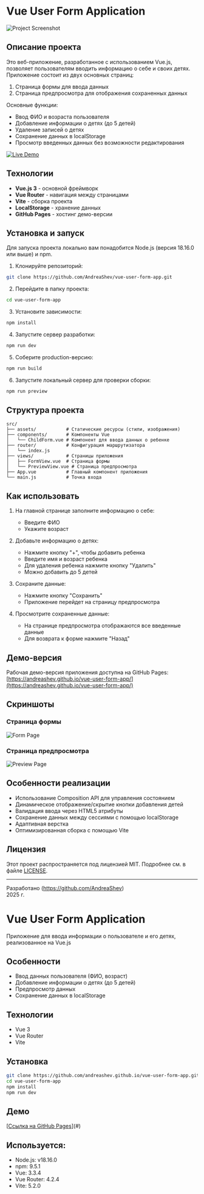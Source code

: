 
# Vue User Form Application

![Project Screenshot](screenshot.png)

## Описание проекта

Это веб-приложение, разработанное с использованием Vue.js, позволяет пользователям вводить информацию о себе и своих детях. Приложение состоит из двух основных страниц:
1. Страница формы для ввода данных
2. Страница предпросмотра для отображения сохраненных данных

Основные функции:
- Ввод ФИО и возраста пользователя
- Добавление информации о детях (до 5 детей)
- Удаление записей о детях
- Сохранение данных в localStorage
- Просмотр введенных данных без возможности редактирования

[![Live Demo](https://img.shields.io/badge/demo-live-green.svg)](https://andreashev.github.io/vue-user-form-app/)

## Технологии

- **Vue.js 3** - основной фреймворк
- **Vue Router** - навигация между страницами
- **Vite** - сборка проекта
- **LocalStorage** - хранение данных
- **GitHub Pages** - хостинг демо-версии

## Установка и запуск

Для запуска проекта локально вам понадобится Node.js (версия 18.16.0 или выше) и npm.

1. Клонируйте репозиторий:
```bash
git clone https://github.com/AndreaShev/vue-user-form-app.git
```

2. Перейдите в папку проекта:
```bash
cd vue-user-form-app
```

3. Установите зависимости:
```bash
npm install
```

4. Запустите сервер разработки:
```bash
npm run dev
```

5. Соберите production-версию:
```bash
npm run build
```

6. Запустите локальный сервер для проверки сборки:
```bash
npm run preview
```

## Структура проекта

```
src/
├── assets/           # Статические ресурсы (стили, изображения)
├── components/       # Компоненты Vue
│   └── ChildForm.vue # Компонент для ввода данных о ребенке
├── router/           # Конфигурация маршрутизатора
│   └── index.js
├── views/            # Страницы приложения
│   ├── FormView.vue  # Страница формы
│   └── PreviewView.vue # Страница предпросмотра
├── App.vue           # Главный компонент приложения
└── main.js           # Точка входа
```

## Как использовать

1. На главной странице заполните информацию о себе:
   - Введите ФИО
   - Укажите возраст

2. Добавьте информацию о детях:
   - Нажмите кнопку "+", чтобы добавить ребенка
   - Введите имя и возраст ребенка
   - Для удаления ребенка нажмите кнопку "Удалить"
   - Можно добавить до 5 детей

3. Сохраните данные:
   - Нажмите кнопку "Сохранить"
   - Приложение перейдет на страницу предпросмотра

4. Просмотрите сохраненные данные:
   - На странице предпросмотра отображаются все введенные данные
   - Для возврата к форме нажмите "Назад"

## Демо-версия

Рабочая демо-версия приложения доступна на GitHub Pages:  
[https://andreashev.github.io/vue-user-form-app/](https://andreashev.github.io/vue-user-form-app/)

## Скриншоты

### Страница формы
![Form Page](screenshot-form.png)

### Страница предпросмотра
![Preview Page](screenshot-preview.png)

## Особенности реализации

- Использование Composition API для управления состоянием
- Динамическое отображение/скрытие кнопки добавления детей
- Валидация ввода через HTML5 атрибуты
- Сохранение данных между сессиями с помощью localStorage
- Адаптивная верстка
- Оптимизированная сборка с помощью Vite

## Лицензия

Этот проект распространяется под лицензией MIT. Подробнее см. в файле [LICENSE](LICENSE).

---

Разработано (https://github.com/AndreaShev)  
2025 г.

# Vue User Form Application

Приложение для ввода информации о пользователе и его детях, реализованное на Vue.js

## Особенности
- Ввод данных пользователя (ФИО, возраст)
- Добавление информации о детях (до 5 детей)
- Предпросмотр данных
- Сохранение данных в localStorage

## Технологии
- Vue 3
- Vue Router
- Vite

## Установка
```bash
git clone https://github.com/andreashev.github.io/vue-user-form-app.git
cd vue-user-form-app
npm install
npm run dev
```

## Демо
[[Ссылка на GitHub Pages](https://andreashev.github.io/vue-user-form-app/)](#) 

##  Используется:
- Node.js: v18.16.0
- npm: 9.5.1
- Vue: 3.3.4
- Vue Router: 4.2.4
- Vite: 5.2.0
